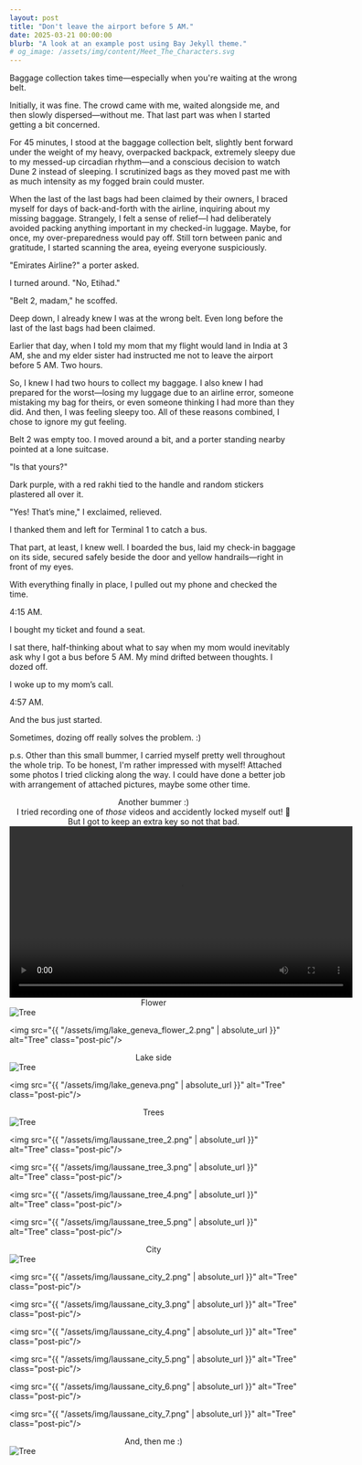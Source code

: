 ```yaml
---
layout: post
title: "Don't leave the airport before 5 AM."
date: 2025-03-21 00:00:00
blurb: "A look at an example post using Bay Jekyll theme."
# og_image: /assets/img/content/Meet_The_Characters.svg
---
```


Baggage collection takes time—especially when you're waiting at the wrong belt.

Initially, it was fine. The crowd came with me, waited alongside me, and then slowly dispersed—without me. That last part was when I started getting a bit concerned.

For 45 minutes, I stood at the baggage collection belt, slightly bent forward under the weight of my heavy, overpacked backpack, extremely sleepy due to my messed-up circadian rhythm—and a conscious decision to watch Dune 2 instead of sleeping. I scrutinized bags as they moved past me with as much intensity as my fogged brain could muster.

When the last of the last bags had been claimed by their owners, I braced myself for days of back-and-forth with the airline, inquiring about my missing baggage. Strangely, I felt a sense of relief—I had deliberately avoided packing anything important in my checked-in luggage. Maybe, for once, my over-preparedness would pay off. Still torn between panic and gratitude, I started scanning the area, eyeing everyone suspiciously.

"Emirates Airline?" a porter asked.

I turned around. "No, Etihad."

"Belt 2, madam," he scoffed.

Deep down, I already knew I was at the wrong belt. Even long before the last of the last bags had been claimed.

Earlier that day, when I told my mom that my flight would land in India at 3 AM, she and my elder sister had instructed me not to leave the airport before 5 AM. Two hours.

So, I knew I had two hours to collect my baggage. I also knew I had prepared for the worst—losing my luggage due to an airline error, someone mistaking my bag for theirs, or even someone thinking I had more than they did. And then, I was feeling sleepy too. All of these reasons combined, I chose to ignore my gut feeling.

Belt 2 was empty too. I moved around a bit, and a porter standing nearby pointed at a lone suitcase.

"Is that yours?"

Dark purple, with a red rakhi tied to the handle and random stickers plastered all over it.

"Yes! That’s mine," I exclaimed, relieved.

I thanked them and left for Terminal 1 to catch a bus.

That part, at least, I knew well. I boarded the bus, laid my check-in baggage on its side, secured safely beside the door and yellow handrails—right in front of my eyes.

With everything finally in place, I pulled out my phone and checked the time.

4:15 AM.

I bought my ticket and found a seat.

I sat there, half-thinking about what to say when my mom would inevitably ask why I got a bus before 5 AM. My mind drifted between thoughts. I dozed off.

I woke up to my mom’s call.

4:57 AM.

And the bus just started.

Sometimes, dozing off really solves the problem. :)

p.s. Other than this small bummer, I carried myself pretty well throughout the whole trip. To be honest, I'm rather impressed with myself! Attached some photos I tried clicking along the way. I could have done a better job with arrangement of attached pictures, maybe some other time.

<center>
    Another bummer :) <br>
    I tried recording one of <i> those </i> videos and accidently locked myself out! 🥲
    But I got to keep an extra key so not that bad.
  <video width="600" controls>
    <source src="{{ "/assets/img/hotel_ibis.mp4" | absolute_url }}" type="video/mp4">
    Your browser does not support the video tag.
  </video>
</center>

<center>Flower</center>
<img src="{{ "/assets/img/lake_geneva_flower_1.png" | absolute_url }}" alt="Tree" class="post-pic"/>

<img src="{{ "/assets/img/lake_geneva_flower_2.png" | absolute_url }}" alt="Tree" class="post-pic"/>

<center>Lake side</center>
<img src="{{ "/assets/img/lake_geneva_evening.png" | absolute_url }}" alt="Tree" class="post-pic"/>

<img src="{{ "/assets/img/lake_geneva.png" | absolute_url }}" alt="Tree" class="post-pic"/>

<center>Trees</center>
<img src="{{ "/assets/img/laussane_tree_1.png" | absolute_url }}" alt="Tree" class="post-pic"/>

<img src="{{ "/assets/img/laussane_tree_2.png" | absolute_url }}" alt="Tree" class="post-pic"/>

<img src="{{ "/assets/img/laussane_tree_3.png" | absolute_url }}" alt="Tree" class="post-pic"/>

<img src="{{ "/assets/img/laussane_tree_4.png" | absolute_url }}" alt="Tree" class="post-pic"/>

<img src="{{ "/assets/img/laussane_tree_5.png" | absolute_url }}" alt="Tree" class="post-pic"/>

<center>City</center>
<img src="{{ "/assets/img/laussane_city_1.png" | absolute_url }}" alt="Tree" class="post-pic"/>

<img src="{{ "/assets/img/laussane_city_2.png" | absolute_url }}" alt="Tree" class="post-pic"/>

<img src="{{ "/assets/img/laussane_city_3.png" | absolute_url }}" alt="Tree" class="post-pic"/>

<img src="{{ "/assets/img/laussane_city_4.png" | absolute_url }}" alt="Tree" class="post-pic"/>

<img src="{{ "/assets/img/laussane_city_5.png" | absolute_url }}" alt="Tree" class="post-pic"/>

<img src="{{ "/assets/img/laussane_city_6.png" | absolute_url }}" alt="Tree" class="post-pic"/>

<img src="{{ "/assets/img/laussane_city_7.png" | absolute_url }}" alt="Tree" class="post-pic"/>

<center>And, then me :)</center>
<img src="{{ "/assets/img/me.png" | absolute_url }}" alt="Tree" class="post-pic"/>
